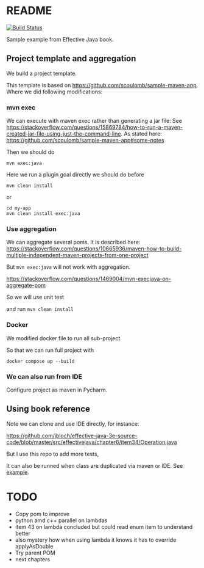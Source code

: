 # README

[![Build Status](https://travis-ci.org/scoulomb/effective-java.svg?branch=master)](https://travis-ci.org/scoulomb/effective-java)

Sample example from Effective Java book.

## Project template and aggregation


We build a project template.

This template is based on https://github.com/scoulomb/sample-maven-app.
Where we did following modifications:

### mvn exec

We can execute with maven exec rather than generating a jar file:
See https://stackoverflow.com/questions/15869784/how-to-run-a-maven-created-jar-file-using-just-the-command-line.
As stated here: https://github.com/scoulomb/sample-maven-app#some-notes

Then we should do

````shell
mvn exec:java
````

Here we run a plugin goal directly we should do before

````shell
mvn clean install
````

or 

````shell
cd my-app
mvn clean install exec:java
````

### Use aggregation

We can aggregate several poms.
It is described here:
https://stackoverflow.com/questions/10665936/maven-how-to-build-multiple-independent-maven-projects-from-one-project

But `mvn exec:java` will not work with aggregation.

https://stackoverflow.com/questions/1469004/mvn-execjava-on-aggregate-pom

So we will use unit test

and run `mvn clean install`

### Docker

We modified docker file to run all sub-project

So that we can run full project with

````shell
docker compose up --build
````

<!-- created new git, del to rm in window,
could try pom parent -->

### We can also run from IDE

Configure project as maven in Pycharm.

## Using book reference

Note we can clone and use IDE directly, for instance:
<!-- if issue clean and restart -->
https://github.com/jbloch/effective-java-3e-source-code/blob/master/src/effectivejava/chapter6/item34/Operation.java

But I use this repo to add more tests,

It can also be runned when class are duplicated via maven or IDE.
See [example](ch7-lambdas-and-streams/src/main/java/com/mycompany/lambdasandstreams/App.java).

<!-- some issue with rate limit in travis already seen, similar to 
https://raw.githubusercontent.com/scoulomb/private_script/main/dns-auto/end_of_year_2020.md -->

# TODO

- Copy pom to improve
- python amd c++ parallel on lambdas
- item 43 on lambda concluded but could read enum item to understand better  
- also mystery how when using lambda it knows it has to override applyAsDouble
- Try parent POM
- next chapters
